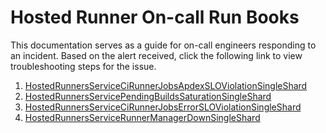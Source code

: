 # Hosted Runner On-call Run Books

This documentation serves as a guide for on-call engineers responding to an incident. Based on the alert received, click the following link to view troubleshooting steps for the issue.

1. [HostedRunnersServiceCiRunnerJobsApdexSLOViolationSingleShard](./jobs_apdex_slo_violation.md)
2. [HostedRunnersServicePendingBuildsSaturationSingleShard](./pending_queue_duration.md)
3. [HostedRunnersServiceCiRunnerJobsErrorSLOViolationSingleShard](./runner_system_failure.md)
3. [HostedRunnersServiceRunnerManagerDownSingleShard](./runners_manager_is_down.md)
